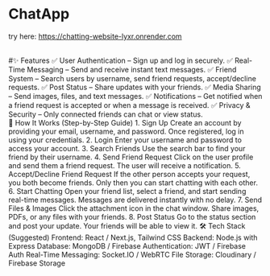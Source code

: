 # ChatApp
try here: https://chatting-website-lyxr.onrender.com

<br>
#✨ Features
✅ User Authentication – Sign up and log in securely.
✅ Real-Time Messaging – Send and receive instant text messages.
✅ Friend System – Search users by username, send friend requests, accept/decline requests.
✅ Post Status – Share updates with your friends.
✅ Media Sharing – Send images, files, and text messages.
✅ Notifications – Get notified when a friend request is accepted or when a message is received.
✅ Privacy & Security – Only connected friends can chat or view status.
<br>
🚀 How It Works (Step-by-Step Guide)
1. Sign Up
Create an account by providing your email, username, and password.
Once registered, log in using your credentials.
2. Login
Enter your username and password to access your account.
3. Search Friends
Use the search bar to find your friend by their username.
4. Send Friend Request
Click on the user profile and send them a friend request.
The user will receive a notification.
5. Accept/Decline Friend Request
If the other person accepts your request, you both become friends.
Only then you can start chatting with each other.
6. Start Chatting
Open your friend list, select a friend, and start sending real-time messages.
Messages are delivered instantly with no delay.
7. Send Files & Images
Click the attachment icon in the chat window.
Share images, PDFs, or any files with your friends.
8. Post Status
Go to the status section and post your update.
Your friends will be able to view it.
🛠️ Tech Stack (Suggested)
Frontend: React / Next.js, Tailwind CSS
Backend: Node.js with Express
Database: MongoDB / Firebase
Authentication: JWT / Firebase Auth
Real-Time Messaging: Socket.IO / WebRTC
File Storage: Cloudinary / Firebase Storage
